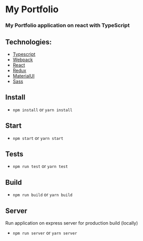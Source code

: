 # My Portfolio

### My Portfolio application on react with TypeScript

## Technologies:
* [Typescript](https://www.typescriptlang.org/)
* [Webpack](https://webpack.js.org/)
* [React](https://en.reactjs.org/)
* [Redux](https://redux-toolkit.js.org/)
* [MaterialUI](https://mui.com/)
* [Sass](https://sass-lang.com/)

## Install
* `npm install` or `yarn install`

## Start
* `npm start` or `yarn start`

## Tests
* `npm run test` or `yarn test`

## Build
* `npm run build` or `yarn build`

## Server
Run application on express server for production build (locally)
* `npm run server` or `yarn server`
